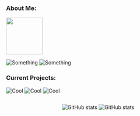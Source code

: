 <h3>About Me:</h3>
<img src="./see4x.png" height="100px"/>

<div>

![Something](https://placehold.co/700x100@3x/darkslateblue/mistyrose?text=dustin4242)
![Something](https://placehold.co/700x100@3x/darkslategray/mistyrose?text=Just+a+dude+who+programs+for+fun.&font=lora)
</div>


<h3>Current Projects:</h3>

![Cool](https://placehold.co/800x70@3x/crimson/mistyrose?text=Dale+(Custom+Line+Editor))  ![Cool](https://placehold.co/800x70@3x/forestgreen/mistyrose?text=Dash+(Custom+Unix+Shell)) ![Cool](https://placehold.co/800x70@3x/royalblue/mistyrose?text=Winter+(Custom+Programming+Language))

<div style="display:flex;align-items:center;justify-content:center;">

![GitHub stats](https://github-readme-stats.vercel.app/api?username=dustin4242&show_icons=true&theme=transparent)
![GitHub stats](https://github-readme-stats.vercel.app/api/top-langs/?username=dustin4242&show_icons=true&layout=compact&theme=transparent)
</div>

